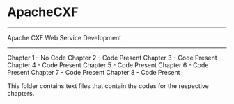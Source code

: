 # ApacheCXF

********************************************
Apache CXF Web Service Development
********************************************

Chapter 1 - No Code
Chapter 2 - Code Present
Chapter 3 - Code Present
Chapter 4 - Code Present
Chapter 5 - Code Present
Chapter 6 - Code Present
Chapter 7 - Code Present
Chapter 8 - Code Present

This folder contains text files that contain the codes for the respective chapters.
